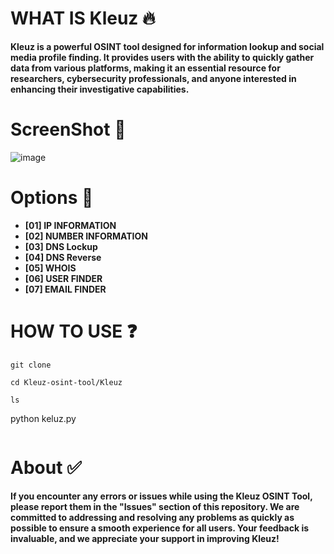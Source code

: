 # WHAT IS Kleuz 🔥
**Kleuz is a powerful OSINT tool designed for information lookup and social media profile finding. It provides users with the ability to quickly gather data from various platforms, making it an essential resource for researchers, cybersecurity professionals, and anyone interested in enhancing their investigative capabilities.**

# ScreenShot 📸
![image](https://github.com/user-attachments/assets/566a4623-fbff-4c2d-818a-10385510e01c)

# Options 🔎
- **[01] IP INFORMATION**
- **[02] NUMBER INFORMATION**
- **[03] DNS Lockup**
- **[04] DNS Reverse**
- **[05] WHOIS**
- **[06] USER FINDER**
- **[07] EMAIL FINDER**

# HOW TO USE ❓
```
git clone
```
```
cd Kleuz-osint-tool/Kleuz
```
```
ls
```
python keluz.py
```
```

# About ✅
**If you encounter any errors or issues while using the Kleuz OSINT Tool, please report them in the "Issues" section of this repository. We are committed to addressing and resolving any problems as quickly as possible to ensure a smooth experience for all users. Your feedback is invaluable, and we appreciate your support in improving Kleuz!**

